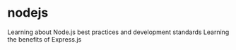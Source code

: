# nodejs

Learning about Node.js best practices and development standards 
Learning the benefits of Express.js
